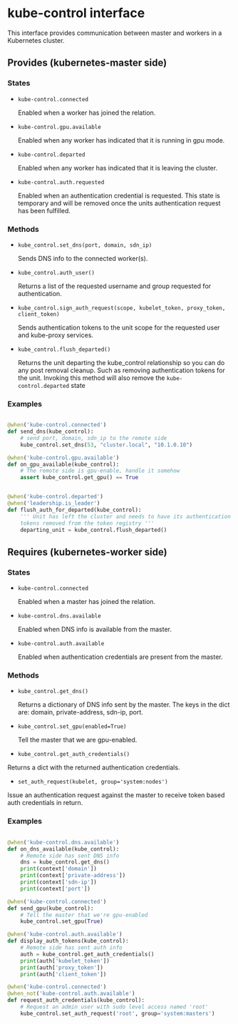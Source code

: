 # kube-control interface

This interface provides communication between master and workers in a
Kubernetes cluster.


## Provides (kubernetes-master side)


### States

* `kube-control.connected`

  Enabled when a worker has joined the relation.

* `kube-control.gpu.available`

  Enabled when any worker has indicated that it is running in gpu mode.

* `kube-control.departed`

  Enabled when any worker has indicated that it is leaving the cluster.


* `kube-control.auth.requested`

  Enabled when an authentication credential is requested. This state is
  temporary and will be removed once the units authentication request has
  been fulfilled.

### Methods

* `kube_control.set_dns(port, domain, sdn_ip)`

  Sends DNS info to the connected worker(s).


* `kube_control.auth_user()`

  Returns a list of the requested username and group requested for
  authentication.

* `kube_control.sign_auth_request(scope, kubelet_token, proxy_token, client_token)`

  Sends authentication tokens to the unit scope for the requested user
  and kube-proxy services.

* `kube_control.flush_departed()`

  Returns the unit departing the kube_control relationship so you can do any
  post removal cleanup. Such as removing authentication tokens for the unit.
  Invoking this method will also remove the `kube-control.departed` state

### Examples

```python

@when('kube-control.connected')
def send_dns(kube_control):
    # send port, domain, sdn_ip to the remote side
    kube_control.set_dns(53, "cluster.local", "10.1.0.10")

@when('kube-control.gpu.available')
def on_gpu_available(kube_control):
    # The remote side is gpu-enable, handle it somehow
    assert kube_control.get_gpu() == True


@when('kube-control.departed')
@when('leadership.is_leader')
def flush_auth_for_departed(kube_control):
    ''' Unit has left the cluster and needs to have its authentication
    tokens removed from the token registry '''
    departing_unit = kube_control.flush_departed()

```

## Requires (kubernetes-worker side)


### States

* `kube-control.connected`

  Enabled when a master has joined the relation.

* `kube-control.dns.available`

  Enabled when DNS info is available from the master.

* `kube-control.auth.available`

  Enabled when authentication credentials are present from the master.

### Methods

* `kube_control.get_dns()`

  Returns a dictionary of DNS info sent by the master. The keys in the
  dict are: domain, private-address, sdn-ip, port.

* `kube_control.set_gpu(enabled=True)`

  Tell the master that we are gpu-enabled.

*  `kube_control.get_auth_credentials()`

  Returns a dict with the returned authentication credentials.

*  `set_auth_request(kubelet, group='system:nodes')`

  Issue an authentication request against the master to receive token based
  auth credentials in return.

### Examples

```python

@when('kube-control.dns.available')
def on_dns_available(kube_control):
    # Remote side has sent DNS info
    dns = kube_control.get_dns()
    print(context['domain'])
    print(context['private-address'])
    print(context['sdn-ip'])
    print(context['port'])

@when('kube-control.connected')
def send_gpu(kube_control):
    # Tell the master that we're gpu-enabled
    kube_control.set_gpu(True)

@when('kube-control.auth.available')
def display_auth_tokens(kube_control):
    # Remote side has sent auth info
    auth = kube_control.get_auth_credentials()
    print(auth['kubelet_token'])
    print(auth['proxy_token'])
    print(auth['client_token'])

@when('kube-control.connected')
@when_not('kube-control.auth.available')
def request_auth_credentials(kube_control):
    # Request an admin user with sudo level access named 'root'
    kube_control.set_auth_request('root', group='system:masters')

```
